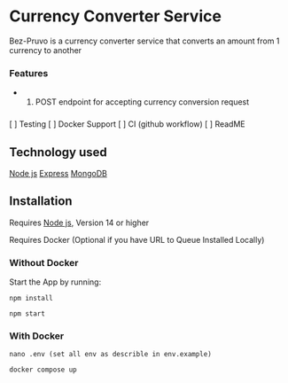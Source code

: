 # Currency Converter Service

Bez-Pruvo is a currency converter service that converts an amount from 1 currency to another 

### Features
* 1. POST endpoint for accepting currency conversion request


###
[ ] Testing
[ ] Docker Support
[ ] CI (github workflow)
[ ] ReadME

## Technology used
[Node js](https://nodejs.org/en/)
[Express](https://expressjs.com/)
[MongoDB](https://www.mongodb.com/)

## Installation
Requires [Node js](https://nodejs.org/en/), Version 14 or higher

Requires Docker (Optional if you have URL to Queue Installed Locally)

### Without Docker

Start the App by running:

`npm install`

`npm start`


### With Docker


`nano .env (set all env as describle in env.example)`

`docker compose up`
